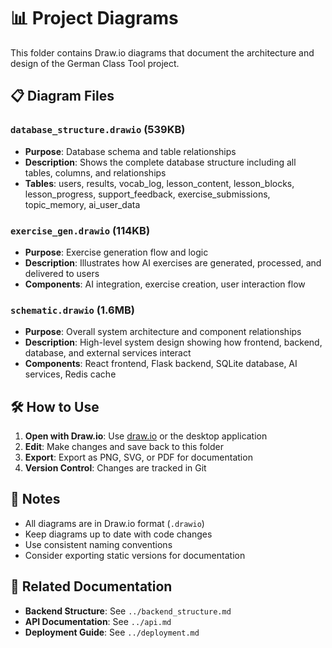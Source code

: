 # 📊 Project Diagrams

This folder contains Draw.io diagrams that document the architecture and design of the German Class Tool project.

## 📋 Diagram Files

### **`database_structure.drawio`** (539KB)
- **Purpose**: Database schema and table relationships
- **Description**: Shows the complete database structure including all tables, columns, and relationships
- **Tables**: users, results, vocab_log, lesson_content, lesson_blocks, lesson_progress, support_feedback, exercise_submissions, topic_memory, ai_user_data

### **`exercise_gen.drawio`** (114KB)
- **Purpose**: Exercise generation flow and logic
- **Description**: Illustrates how AI exercises are generated, processed, and delivered to users
- **Components**: AI integration, exercise creation, user interaction flow

### **`schematic.drawio`** (1.6MB)
- **Purpose**: Overall system architecture and component relationships
- **Description**: High-level system design showing how frontend, backend, database, and external services interact
- **Components**: React frontend, Flask backend, SQLite database, AI services, Redis cache

## 🛠️ How to Use

1. **Open with Draw.io**: Use [draw.io](https://app.diagrams.net/) or the desktop application
2. **Edit**: Make changes and save back to this folder
3. **Export**: Export as PNG, SVG, or PDF for documentation
4. **Version Control**: Changes are tracked in Git

## 📝 Notes

- All diagrams are in Draw.io format (`.drawio`)
- Keep diagrams up to date with code changes
- Use consistent naming conventions
- Consider exporting static versions for documentation

## 🔗 Related Documentation

- **Backend Structure**: See `../backend_structure.md`
- **API Documentation**: See `../api.md`
- **Deployment Guide**: See `../deployment.md`
